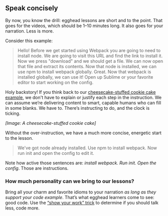 ## Speak concisely
By now, you know the drill: egghead lessons are short and to the point. That goes for the videos, which should be 1–10 minutes long. It also goes for your narration. Less is more.

Consider this example:


> Hello! Before we get started using Webpack you are going to need to install node. We are going to visit this URL and find the link to install it. Now we press "download" and we should get a file. We can now open that file and extract its contents. Now that node is installed, we can use npm to install webpack globally. Great. Now that webpack is installed globally, we can use it! Open up Sublime or your favorite editor to start working on the config.

Holy backstory! If you think back to our [cheesecake-stuffed cookie cake example](#what-makes-a-great-lesson), we don't have to explain or justify each step in the instruction. We can assume we’re delivering content to smart, capable humans who can fill in some blanks. We have to. There’s instructing to do, and the clock is ticking.

*[Image: A cheesecake-stuffed cookie cake]*

Without the over-instruction, we have a much more concise, energetic start to the lesson.


> We've got node already installed. Use npm to install webpack. Now run init and open the config to edit it.

Note how active those sentences are: *install webpack. Run init. Open the config*. Those are instructions.


### How much personality can we bring to our lessons?

Bring all your charm and favorite idioms to your narration *as long as they support your code example*. That’s what egghead learners come to see: good code. Use the [“show your work” trick](#the-show-your-work-trick) to determine if you should talk less, code more.

